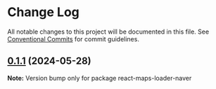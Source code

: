 # Change Log

All notable changes to this project will be documented in this file.
See [Conventional Commits](https://conventionalcommits.org) for commit guidelines.

## [0.1.1](https://github.com/hyejin85/react-maps-loader/compare/react-maps-loader-naver@0.1.0...react-maps-loader-naver@0.1.1) (2024-05-28)

**Note:** Version bump only for package react-maps-loader-naver
